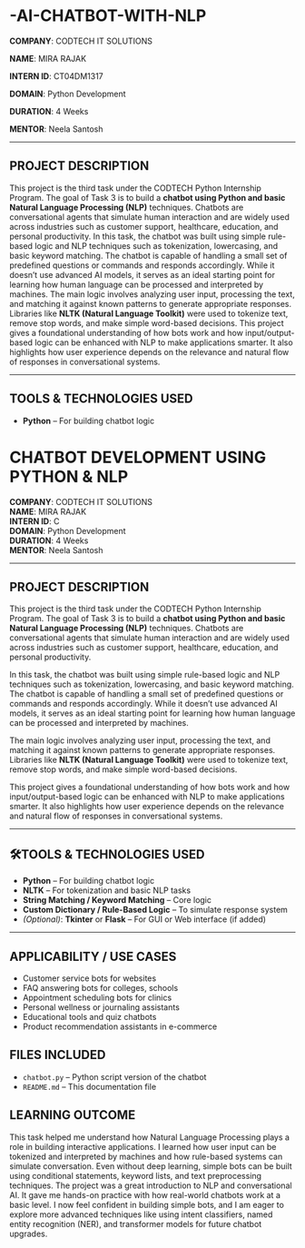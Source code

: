 # -AI-CHATBOT-WITH-NLP

**COMPANY**: CODTECH IT SOLUTIONS

**NAME**: MIRA RAJAK

**INTERN ID**: CT04DM1317

**DOMAIN**: Python Development 

**DURATION**: 4 Weeks

**MENTOR**: Neela Santosh  

---

##  PROJECT DESCRIPTION

This project is the third task under the CODTECH Python Internship Program. The goal of Task 3 is to build a **chatbot using Python and basic Natural Language Processing (NLP)** techniques. Chatbots are conversational agents that simulate human interaction and are widely used across industries such as customer support, healthcare, education, and personal productivity.
In this task, the chatbot was built using simple rule-based logic and NLP techniques such as tokenization, lowercasing, and basic keyword matching. The chatbot is capable of handling a small set of predefined questions or commands and responds accordingly. While it doesn’t use advanced AI models, it serves as an ideal starting point for learning how human language can be processed and interpreted by machines.
The main logic involves analyzing user input, processing the text, and matching it against known patterns to generate appropriate responses. Libraries like **NLTK (Natural Language Toolkit)** were used to tokenize text, remove stop words, and make simple word-based decisions.
This project gives a foundational understanding of how bots work and how input/output-based logic can be enhanced with NLP to make applications smarter. It also highlights how user experience depends on the relevance and natural flow of responses in conversational systems.

---

## TOOLS & TECHNOLOGIES USED
- **Python** – For building chatbot logic  
# CHATBOT DEVELOPMENT USING PYTHON & NLP

**COMPANY**: CODTECH IT SOLUTIONS  
**NAME**: MIRA RAJAK  
**INTERN ID**: C  
**DOMAIN**: Python Development  
**DURATION**: 4 Weeks  
**MENTOR**: Neela Santosh  

---

## PROJECT DESCRIPTION

This project is the third task under the CODTECH Python Internship Program. The goal of Task 3 is to build a **chatbot using Python and basic Natural Language Processing (NLP)** techniques. Chatbots are conversational agents that simulate human interaction and are widely used across industries such as customer support, healthcare, education, and personal productivity.

In this task, the chatbot was built using simple rule-based logic and NLP techniques such as tokenization, lowercasing, and basic keyword matching. The chatbot is capable of handling a small set of predefined questions or commands and responds accordingly. While it doesn’t use advanced AI models, it serves as an ideal starting point for learning how human language can be processed and interpreted by machines.

The main logic involves analyzing user input, processing the text, and matching it against known patterns to generate appropriate responses. Libraries like **NLTK (Natural Language Toolkit)** were used to tokenize text, remove stop words, and make simple word-based decisions.

This project gives a foundational understanding of how bots work and how input/output-based logic can be enhanced with NLP to make applications smarter. It also highlights how user experience depends on the relevance and natural flow of responses in conversational systems.

---

## 🛠TOOLS & TECHNOLOGIES USED

- **Python** – For building chatbot logic  
- **NLTK** – For tokenization and basic NLP tasks  
- **String Matching / Keyword Matching** – Core logic  
- **Custom Dictionary / Rule-Based Logic** – To simulate response system  
- *(Optional)*: **Tkinter** or **Flask** – For GUI or Web interface (if added)

---

## APPLICABILITY / USE CASES

-  Customer service bots for websites  
-  FAQ answering bots for colleges, schools  
-  Appointment scheduling bots for clinics  
-  Personal wellness or journaling assistants  
-  Educational tools and quiz chatbots  
-  Product recommendation assistants in e-commerce  


## FILES INCLUDED
- `chatbot.py` – Python script version of the chatbot  
- `README.md` – This documentation file  
  
## LEARNING OUTCOME

This task helped me understand how Natural Language Processing plays a role in building interactive applications. I learned how user input can be tokenized and interpreted by machines and how rule-based systems can simulate conversation. Even without deep learning, simple bots can be built using conditional statements, keyword lists, and text preprocessing techniques.
The project was a great introduction to NLP and conversational AI. It gave me hands-on practice with how real-world chatbots work at a basic level. I now feel confident in building simple bots, and I am eager to explore more advanced techniques like using intent classifiers, named entity recognition (NER), and transformer models for future chatbot upgrades.

